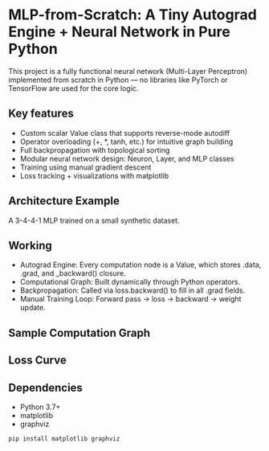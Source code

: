 # MLP-from-Scratch: A Tiny Autograd Engine + Neural Network in Pure Python

This project is a fully functional neural network (Multi-Layer Perceptron) implemented from scratch in Python — no libraries like PyTorch or TensorFlow are used for the core logic.

## Key features
- Custom scalar Value class that supports reverse-mode autodiff
- Operator overloading (+, *, tanh, etc.) for intuitive graph building
- Full backpropagation with topological sorting
- Modular neural network design: Neuron, Layer, and MLP classes
- Training using manual gradient descent
- Loss tracking + visualizations with matplotlib

## Architecture Example
A 3-4-4-1 MLP trained on a small synthetic dataset.

## Working 
- Autograd Engine: Every computation node is a Value, which stores .data, .grad, and _backward() closure.
- Computational Graph: Built dynamically through Python operators.
- Backpropagation: Called via loss.backward() to fill in all .grad fields.
- Manual Training Loop: Forward pass → loss → backward → weight update.

## Sample Computation Graph
## Loss Curve
## Dependencies
- Python 3.7+
- matplotlib
- graphviz

```bash
pip install matplotlib graphviz
```
